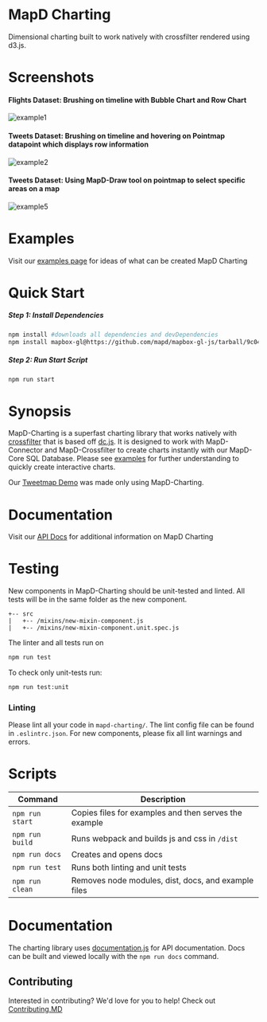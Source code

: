# MapD Charting

Dimensional charting built to work natively with crossfilter rendered using d3.js.

# Screenshots

#### Flights Dataset: Brushing on timeline with Bubble Chart and Row Chart

![example1](https://cloud.githubusercontent.com/assets/2932405/25641647/1acce1f2-2f4a-11e7-87d4-a4e80cb262f5.gif)

#### Tweets Dataset: Brushing on timeline and hovering on Pointmap datapoint which displays row information

![example2](https://cloud.githubusercontent.com/assets/2932405/25641746/acd9cdd0-2f4a-11e7-9821-99e3152075cd.gif)

#### Tweets Dataset: Using MapD-Draw tool on pointmap to select specific areas on a map

![example5](https://cloud.githubusercontent.com/assets/2932405/25641955/ab7015ac-2f4b-11e7-848a-c749fe2081bf.gif)

# Examples

Visit our [examples page](https://mapd.github.io/mapd-charting/example/) for ideas of what can be created MapD Charting

# Quick Start

##### Step 1: Install Dependencies

```bash
npm install #downloads all dependencies and devDependencies
npm install mapbox-gl@https://github.com/mapd/mapbox-gl-js/tarball/9c04de6949fe498c8c79f5c0627dfd6d6321f307 #downloads mapbox peer dependency
```

##### Step 2: Run Start Script
```bash
npm run start
```

# Synopsis

MapD-Charting is a superfast charting library that works natively with [crossfilter](https://github.com/square/crossfilter) that is based off [dc.js](https://github.com/dc-js/dc.js).  It is designed to work with MapD-Connector and MapD-Crossfilter to create charts instantly with our MapD-Core SQL Database.  Please see [examples](#examples) for further understanding to quickly create interactive charts.

Our [Tweetmap Demo](https://www.mapd.com/demos/tweetmap/) was made only using MapD-Charting.

# Documentation

Visit our [API Docs](http://mapd.github.io/mapd-charting/docs/) for additional information on MapD Charting

# Testing

New components in MapD-Charting should be unit-tested and linted.  All tests will be in the same folder as the new component.

```
+-- src
|   +-- /mixins/new-mixin-component.js
|   +-- /mixins/new-mixin-component.unit.spec.js
```

The linter and all tests run on
```bash
npm run test
```

To check only unit-tests run:
```bash
npm run test:unit
```

### Linting

Please lint all your code in `mapd-charting/`. The lint config file can be found in `.eslintrc.json`.  For new components, please fix all lint warnings and errors.

# Scripts

| Command        | Description  |
--- | ---
`npm run start` | Copies files for examples and then serves the example
`npm run build` | Runs webpack and builds js and css in `/dist`
`npm run docs` | Creates and opens docs
`npm run test` | Runs both linting and unit tests
`npm run clean` | Removes node modules, dist, docs, and example files

# Documentation
The charting library uses [documentation.js](https://github.com/documentationjs/documentation) for API documentation. Docs can be built and viewed locally with the `npm run docs` command.

## Contributing

Interested in contributing? We'd love for you to help! Check out [Contributing.MD](.github/CONTRIBUTING.md)
